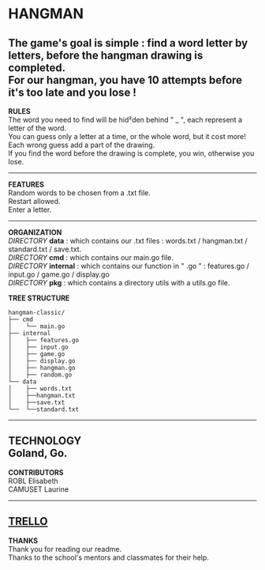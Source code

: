 # HANGMAN

The game's goal is simple : find a word letter by letters, before the hangman drawing is completed.    
For our hangman, you have 10 attempts before it's too late and you lose !
 --- 
**RULES**  
The word you need to find will be hid²den behind " _ ", each represent a letter of the word.  
You can guess only a letter at a time, or the whole word, but it cost more!  
Each wrong guess add a part of the drawing.  
If you find the word before the drawing is complete, you win, otherwise you lose.

--- 

**FEATURES**  
Random words to be chosen from a .txt file.  
Restart allowed.  
Enter a letter.


___

**ORGANIZATION**  
*DIRECTORY* **data** : which contains our .txt files : words.txt / hangman.txt / standard.txt / save.txt.  
*DIRECTORY* **cmd** : which contains our main.go file.  
*DIRECTORY* **internal** : which contains our function in " .go " : features.go / input.go / game.go / display.go    
*DIRECTORY* **pkg** : which contains a directory utils with a utils.go file.

**TREE STRUCTURE**
```
hangman-classic/  
├── cmd  
│    └── main.go  
├── internal  
│    ├── features.go  
│    ├── input.go  
│    ├── game.go  
│    ├── display.go  
│    ├── hangman.go
│    ├── random.go
└── data  
│    ├── words.txt   
│    ├──hangman.txt  
│    ├──save.txt  
└──  └──standard.txt
```
---

**TECHNOLOGY**  
Goland, Go.
---
**CONTRIBUTORS**  
ROBL Elisabeth  
CAMUSET Laurine

--- 
[TRELLO](https://trello.com/b/kz66rQZh/projet-hero)
---
**THANKS**  
Thank you for reading our readme.  
Thanks to the school's mentors and classmates for their help. 